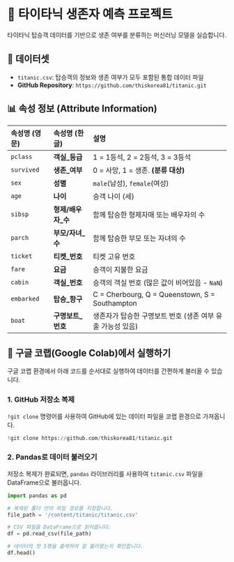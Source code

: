 # 🚢 타이타닉 생존자 예측 프로젝트

타이타닉 탑승객 데이터를 기반으로 생존 여부를 분류하는 머신러닝 모델을 실습합니다.

## 📂 데이터셋

  - `titanic.csv`: 탑승객의 정보와 생존 여부가 모두 포함된 통합 데이터 파일
  - **GitHub Repository**: `https://github.com/thiskorea81/titanic.git`

## 📊 속성 정보 (Attribute Information)

| 속성명 (영문) | 속성명 (한글) | 설명 |
| :--- | :--- | :--- |
| `pclass` | **객실\_등급** | 1 = 1등석, 2 = 2등석, 3 = 3등석 |
| `survived` | **생존\_여부** | 0 = 사망, 1 = 생존. **(분류 대상)** |
| `sex` | **성별** | `male`(남성), `female`(여성) |
| `age` | **나이** | 승객 나이 (세) |
| `sibsp` | **형제/배우자\_수** | 함께 탑승한 형제자매 또는 배우자의 수 |
| `parch` | **부모/자녀\_수** | 함께 탑승한 부모 또는 자녀의 수 |
| `ticket` | **티켓\_번호** | 티켓 고유 번호 |
| `fare` | **요금** | 승객이 지불한 요금 |
| `cabin` | **객실\_번호** | 승객의 객실 번호 (많은 값이 비어있음 - `NaN`) |
| `embarked` | **탑승\_항구** | C = Cherbourg, Q = Queenstown, S = Southampton |
| `boat` | **구명보트\_번호** | 생존자가 탑승한 구명보트 번호 (생존 여부 유출 가능성 있음) |

## 🚀 구글 코랩(Google Colab)에서 실행하기

구글 코랩 환경에서 아래 코드를 순서대로 실행하여 데이터를 간편하게 불러올 수 있습니다.

### 1\. GitHub 저장소 복제

`!git clone` 명령어를 사용하여 GitHub에 있는 데이터 파일을 코랩 환경으로 가져옵니다.

```python
!git clone https://github.com/thiskorea81/titanic.git
```

### 2\. Pandas로 데이터 불러오기

저장소 복제가 완료되면, `pandas` 라이브러리를 사용하여 `titanic.csv` 파일을 DataFrame으로 불러옵니다.

```python
import pandas as pd

# 복제된 폴더 안의 파일 경로를 지정합니다.
file_path = '/content/titanic/titanic.csv'

# CSV 파일을 DataFrame으로 읽어옵니다.
df = pd.read_csv(file_path)

# 데이터의 첫 5행을 출력하여 잘 불러왔는지 확인합니다.
df.head()
```
